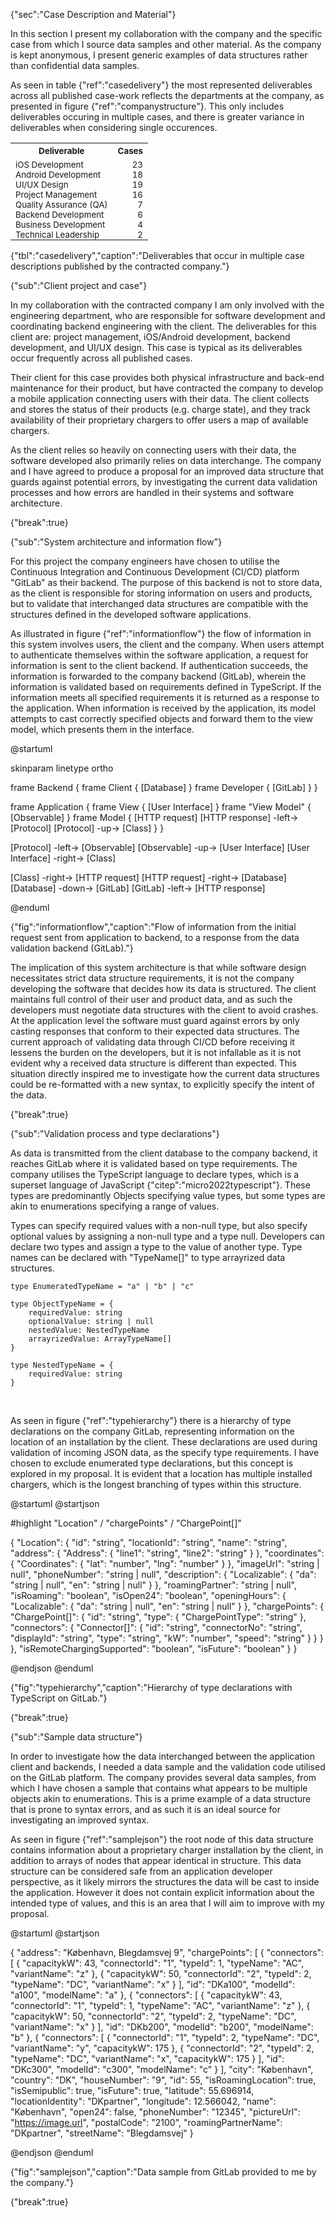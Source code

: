 {"sec":"Case Description and Material"}

In this section I present my collaboration with the company and the specific case from which I source data samples and other material. As the company is kept anonymous, I present generic examples of data structures rather than confidential data samples. 

As seen in table {"ref":"casedelivery"} the most represented deliverables across all published case-work reflects the departments at the company, as presented in figure {"ref":"companystructure"}. This only includes deliverables occuring in multiple cases, and there is greater variance in deliverables when considering single occurences.

<table style="width:100%">
<tr><th><sub>Deliverable</sub></th><th><sub style="float: right">Cases</sub></th></tr>
<tr  style="padding-bottom:0"><td style="padding-bottom:0"><sub>iOS Development</sub></td><td style="padding-bottom:0"><sub style="float: right">23</sub></td></tr>
<tr style="padding-bottom:0;padding-top:0;border:none"><td style="padding-bottom:0;padding-top:0;border:none"><sub>Android Development</sub></td><td style="padding-bottom:0;padding-top:0;border:none"><sub style="float: right">18</sub></td></tr>
<tr style="padding-bottom:0;padding-top:0;border:none"><td style="padding-bottom:0;padding-top:0;border:none"><sub>UI/UX Design</sub></td><td style="padding-bottom:0;padding-top:0;border:none"><sub style="float: right">19</sub></td></tr>
<tr style="padding-bottom:0;padding-top:0;border:none"><td style="padding-bottom:0;padding-top:0;border:none"><sub>Project Management</sub></td><td style="padding-bottom:0;padding-top:0;border:none"><sub style="float: right">16</sub></td></tr>
<tr style="padding-bottom:0;padding-top:0;border:none"><td style="padding-bottom:0;padding-top:0;border:none"><sub>Quality Assurance (QA)</sub></td><td style="padding-bottom:0;padding-top:0;border:none"><sub style="float: right">7</sub></td></tr>
<tr style="padding-bottom:0;padding-top:0;border:none"><td style="padding-bottom:0;padding-top:0;border:none"><sub>Backend Development</sub></td><td style="padding-bottom:0;padding-top:0;border:none"><sub style="float: right">6</sub></td></tr>
<tr style="padding-bottom:0;padding-top:0;border:none"><td style="padding-bottom:0;padding-top:0;border:none"><sub>Business Development</sub></td><td style="padding-bottom:0;padding-top:0;border:none"><sub style="float: right">4</sub></td></tr>
<tr style="padding-bottom:0;padding-top:0;border:none"><td style="padding-bottom:0;padding-top:0;border:none"><sub>Technical Leadership</sub></td><td style="padding-bottom:0;padding-top:0;border:none"><sub style="float: right">2</sub></td></tr>
</table>

{"tbl":"casedelivery","caption":"Deliverables that occur in multiple case descriptions published by the contracted company."}

{"sub":"Client project and case"}

In my collaboration with the contracted company I am only involved with the engineering department, who are responsible for software development and coordinating backend engineering with the client. The deliverables for this client are: project management, iOS/Android development, backend development, and UI/UX design. This case is typical as its deliverables occur frequently across all published cases. 

Their client for this case provides both physical infrastructure and back-end maintenance for their product, but have contracted the company to develop a mobile application connecting users with their data. The client collects and stores the status of their products (e.g. charge state), and they track availability of their proprietary chargers to offer users a map of available chargers.

As the client relies so heavily on connecting users with their data, the software developed also primarily relies on data interchange. The company and I have agreed to produce a proposal for an improved data structure that guards against potential errors, by investigating the current data validation processes and how errors are handled in their systems and software architecture.

{"break":true}

{"sub":"System architecture and information flow"}

For this project the company engineers have chosen to utilise the Continuous Integration and Continuous Development (CI/CD) platform "GitLab" as their backend. The purpose of this backend is not to store data, as the client is responsible for storing information on users and products, but to validate that interchanged data structures are compatible with the structures defined in the developed software applications.

As illustrated in figure {"ref":"informationflow"} the flow of information in this system involves users, the client and the company. When users attempt to authenticate themselves within the software application, a request for information is sent to the client backend. If authentication succeeds, the information is forwarded to the company backend (GitLab), wherein the information is validated based on requirements defined in TypeScript. If the information meets all specified requirements it is returned as a response to the application. When information is received by the application, its model attempts to cast correctly specified objects and forward them to the view model, which presents them in the interface.

@startuml

skinparam linetype ortho

<style>
componentDiagram {
    BackGroundColor transparent
    frame {
        BackGroundColor white
    }
    component {
        BackGroundColor white
    }
}
</style>

frame Backend {
    frame Client  {
        [Database]
    }
    frame Developer {
        [GitLab]
    }
}

frame Application {
    frame View {
        [User Interface]
    }
    frame "View Model" {
        [Observable]
    }
    frame Model {
        [HTTP request]
        [HTTP response] -left-> [Protocol]
        [Protocol] -up-> [Class]
    }
}

[Protocol] -left-> [Observable]
[Observable] -up-> [User Interface]
[User Interface] -right-> [Class]

[Class] -right-> [HTTP request]
[HTTP request] -right-> [Database]
[Database] -down-> [GitLab]
[GitLab] -left-> [HTTP response]

@enduml

{"fig":"informationflow","caption":"Flow of information from the initial request sent from application to backend, to a response from the data validation backend (GitLab)."}

The implication of this system architecture is that while software design necessitates strict data structure requirements, it is not the company developing the software that decides how its data is structured. The client maintains full control of their user and product data, and as such the developers must negotiate data structures with the client to avoid crashes. At the application level the software must guard against errors by only casting responses that conform to their expected data structures. The current approach of validating data through CI/CD before receiving it lessens the burden on the developers, but it is not infallable as it is not evident why a received data structure is different than expected. This situation directly inspired me to investigate how the current data structures could be re-formatted with a new syntax, to explicitly specify the intent of the data.

{"break":true}

{"sub":"Validation process and type declarations"}

As data is transmitted from the client database to the company backend, it reaches GitLab where it is validated based on type requirements. The company utilises the TypeScript language to declare types, which is a superset language of JavaScript {"citep":"micro2022typescript"}. These types are predominantly Objects specifying value types, but some types are akin to enumerations specifying a range of values.

Types can specify required values with a non-null type, but also specify optional values by assigning a non-null type and a type null. Developers can declare two types and assign a type to the value of another type. Type names can be declared with "TypeName[]" to type arrayrized data structures.

```
type EnumeratedTypeName = "a" | "b" | "c"
```
```
type ObjectTypeName = {
    requiredValue: string
    optionalValue: string | null
    nestedValue: NestedTypeName
    arrayrizedValue: ArrayTypeName[]
}

type NestedTypeName = {
    requiredValue: string
}
```

<br>

As seen in figure {"ref":"typehierarchy"}  there is a hierarchy of type declarations on the company GitLab, representing information on the location of an installation by the client. These declarations are used during validation of incoming JSON data, as the specify type requirements. I have chosen to exclude enumerated type declarations, but this concept is explored in my proposal. It is evident that a location has multiple installed chargers, which is the longest branching of types within this structure.

@startuml
@startjson

<style>
jsonDiagram {
    BackGroundColor transparent
    node {
        BackGroundColor white
        highlight {
            BackGroundColor #ffdc7d
        }
    }
}
</style>

#highlight "Location" / "chargePoints" / "ChargePoint[]"

{
    "Location": {
        "id": "string",
        "locationId": "string",
        "name": "string",
        "address": {
            "Address": {
                "line1": "string",
                "line2": "string"
            }
        },
        "coordinates": {
            "Coordinates": {
                "lat": "number",
                "lng": "number"
            }
        },
        "imageUrl": "string | null",
        "phoneNumber": "string | null",
        "description": {
            "Localizable":  {
                "da": "string | null",
                "en": "string | null"
            }
        },
        "roamingPartner": "string | null",
        "isRoaming": "boolean",
        "isOpen24": "boolean",
        "openingHours": {
            "Localizable": {
                "da": "string | null",
                "en": "string | null"
            }
        },
        "chargePoints": {
            "ChargePoint[]": {
                "id": "string",
                "type": {
                    "ChargePointType": "string"
                },
                "connectors": {
                    "Connector[]": {
                        "id": "string",
                        "connectorNo": "string",
                        "displayId": "string",
                        "type": "string",
                        "kW": "number",
                        "speed": "string"
                    }
                }
            }
        },
        "isRemoteChargingSupported": "boolean",
        "isFuture": "boolean"
    }
}

@endjson
@enduml

{"fig":"typehierarchy","caption":"Hierarchy of type declarations with TypeScript on GitLab."}

{"break":true}

{"sub":"Sample data structure"}

In order to investigate how the data interchanged between the application client and backends, I needed a data sample and the validation code utilised on the GitLab platform. The company provides several data samples, from which I have chosen a sample that contains what appears to be multiple objects akin to enumerations. This is a prime example of a data structure that is prone to syntax errors, and as such it is an ideal source for investigating an improved syntax.

As seen in figure {"ref":"samplejson"} the root node of this data structure contains information about a proprietary charger installation by the client, in addition to arrays of nodes that appear identical in structure. This data structure can be considered safe from an application developer perspective, as it likely mirrors the structures the data will be cast to inside the application. However it does not contain explicit information about the intended type of values, and this is an area that I will aim to improve with my proposal.

@startuml
@startjson

<style>
jsonDiagram {
    BackGroundColor transparent
    node {
        BackGroundColor white
        highlight {
            BackGroundColor #ff9999
        }
    }
}
</style>

{
    "address": "København, Blegdamsvej 9",
    "chargePoints": [
        {
            "connectors": [
                {
                    "capacitykW": 43,
                    "connectorId": "1",
                    "typeId": 1,
                    "typeName": "AC",
                    "variantName": "z"
                },
                {
                    "capacitykW": 50,
                    "connectorId": "2",
                    "typeId": 2,
                    "typeName": "DC",
                    "variantName": "x"
                }
            ],
            "id": "DKa100",
            "modelId": "a100",
            "modelName": "a"
        },
        {
            "connectors": [
                {
                    "capacitykW": 43,
                    "connectorId": "1",
                    "typeId": 1,
                    "typeName": "AC",
                    "variantName": "z"
                },
                {
                    "capacitykW": 50,
                    "connectorId": "2",
                    "typeId": 2,
                    "typeName": "DC",
                    "variantName": "x"
                }
            ],
            "id": "DKb200",
            "modelId": "b200",
            "modelName": "b"
        },
        {
            "connectors": [
                {
                    "connectorId": "1",
                    "typeId": 2,
                    "typeName": "DC",
                    "variantName": "y",
                    "capacitykW": 175
                },
                {
                    "connectorId": "2",
                    "typeId": 2,
                    "typeName": "DC",
                    "variantName": "x",
                    "capacitykW": 175
                }
            ],
            "id": "DKc300",
            "modelId": "c300",
            "modelName": "c"
        }
    ],
    "city": "København",
    "country": "DK",
    "houseNumber": "9",
    "id": 55,
    "isRoamingLocation": true,
    "isSemipublic": true,
    "isFuture": true,
    "latitude": 55.696914,
    "locationIdentity": "DKpartner",
    "longitude": 12.566042,
    "name": "København",
    "open24": false,
    "phoneNumber": "12345",
    "pictureUrl": "https://image.url",
    "postalCode": "2100",
    "roamingPartnerName": "DKpartner",
    "streetName": "Blegdamsvej"
}

@endjson
@enduml

{"fig":"samplejson","caption":"Data sample from GitLab provided to me by the company."}

{"break":true}
